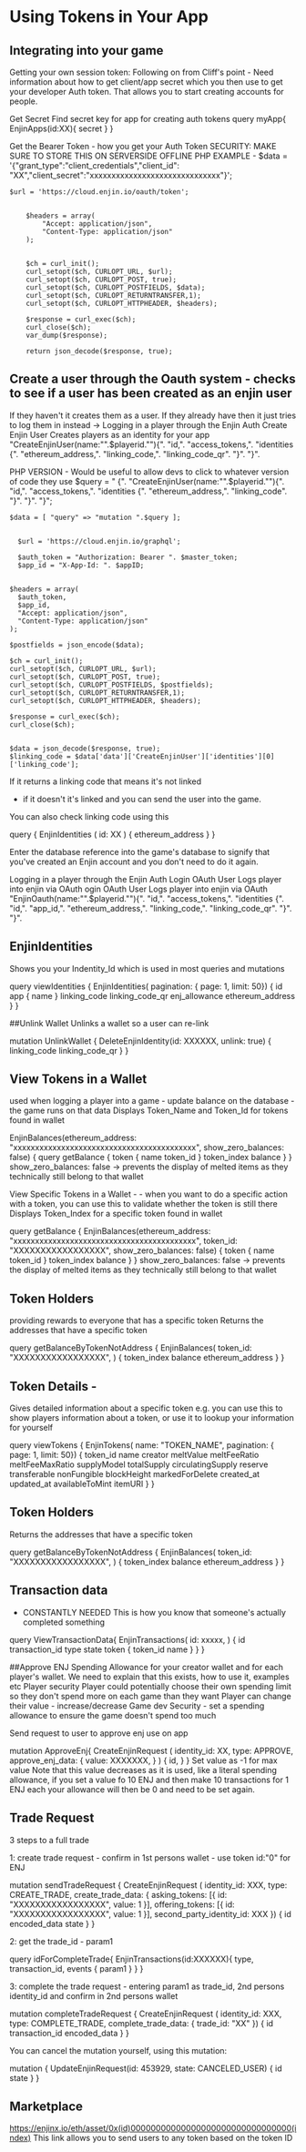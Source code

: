 # Using Tokens in Your App

## Integrating into your game
Getting your own session token: Following on from Cliff's point - Need information about how to get client/app secret which you then use to get your developer Auth token. That allows you to start creating accounts for people.

Get Secret
Find secret key for app for creating auth tokens
query myApp{
EnjinApps(id:XX){
secret
}
}

Get the Bearer Token - how you get your Auth Token
SECURITY: MAKE SURE TO STORE THIS ON SERVERSIDE OFFLINE
PHP EXAMPLE - 
$data = '{"grant_type":"client_credentials","client_id": "XX","client_secret":"xxxxxxxxxxxxxxxxxxxxxxxxxxxxxx"}';

    $url = 'https://cloud.enjin.io/oauth/token';
  

        $headers = array(
            "Accept: application/json",
            "Content-Type: application/json"
        );


        $ch = curl_init();
        curl_setopt($ch, CURLOPT_URL, $url);
        curl_setopt($ch, CURLOPT_POST, true);
        curl_setopt($ch, CURLOPT_POSTFIELDS, $data);
        curl_setopt($ch, CURLOPT_RETURNTRANSFER,1);
        curl_setopt($ch, CURLOPT_HTTPHEADER, $headers);

        $response = curl_exec($ch);
        curl_close($ch);
        var_dump($response);

        return json_decode($response, true);

## Create a user through the Oauth system - checks to see if a user has been created as an enjin user 
If they haven't it creates them as a user.
If they already have then it just tries to log them in instead -> Logging in a player through the Enjin Auth
Create Enjin User
Creates players as an identity for your app
"CreateEnjinUser(name:\"".$playerid."\"){".
"id,".
"access_tokens,".
"identities {".
"ethereum_address,".
"linking_code,".
"linking_code_qr".
"}".
"}".

PHP VERSION - Would be useful to allow devs to click to whatever version of code they use
$query = " {".
      "CreateEnjinUser(name:\"".$playerid."\"){".
      "id,".
      "access_tokens,".
      "identities {".
        "ethereum_address,".
        "linking_code".
        "}".
        "}".
      "}";
    
    $data = [ "query" => "mutation ".$query ];
    
    
      $url = 'https://cloud.enjin.io/graphql';

      $auth_token = "Authorization: Bearer ". $master_token; 
      $app_id = "X-App-Id: ". $appID;
      

    $headers = array(
      $auth_token,
      $app_id,
      "Accept: application/json",
      "Content-Type: application/json"
    );

    $postfields = json_encode($data);

    $ch = curl_init();
    curl_setopt($ch, CURLOPT_URL, $url);
    curl_setopt($ch, CURLOPT_POST, true);
    curl_setopt($ch, CURLOPT_POSTFIELDS, $postfields);
    curl_setopt($ch, CURLOPT_RETURNTRANSFER,1);
    curl_setopt($ch, CURLOPT_HTTPHEADER, $headers);

    $response = curl_exec($ch);
    curl_close($ch);
    
    
    $data = json_decode($response, true);
    $linking_code = $data['data']['CreateEnjinUser']['identities'][0]['linking_code'];

If it returns a linking code that means it's not linked 
- if it doesn't it's linked and you can send the user into the game.

You can also check linking code using this

query {
EnjinIdentities (
id: XX
) {
ethereum_address
}
}

Enter the database reference into the game's database to signify that you've created an Enjin account and you don't need to do it again.

Logging in a player through the Enjin Auth
Login OAuth User
Logs player into enjin via OAuth
ogin OAuth User
Logs player into enjin via OAuth
"EnjinOauth(name:\"".$playerid."\"){".
"id,".
"access_tokens,".
"identities {".
"id,".
"app_id,".
"ethereum_address,".
"linking_code,".
"linking_code_qr".
"}".
"}".

## EnjinIdentities
Shows you your Indentity_Id which is used in most queries and mutations


query viewIdentities {
EnjinIdentities(
pagination: {
page: 1,
limit: 50})
{
id
app {
name
}
linking_code
linking_code_qr
enj_allowance
ethereum_address
}
}

##Unlink Wallet
Unlinks a wallet so a user can re-link


mutation UnlinkWallet {
DeleteEnjinIdentity(id: XXXXXX, unlink: true)
{
linking_code
linking_code_qr
}
}



## View Tokens in a Wallet

used when logging a player into a game - update balance on the database - the game runs on that data
Displays Token_Name and Token_Id for tokens found in wallet


EnjinBalances(ethereum_address: "xxxxxxxxxxxxxxxxxxxxxxxxxxxxxxxxxxxxxxxxxx", show_zero_balances: false) {
query getBalance {
token {
name
token_id
}
token_index
balance
}
}
show_zero_balances: false -> prevents the display of melted items as they technically still belong to that wallet

View Specific Tokens in a Wallet - - when you want to do a specific action with a token, you can use this to validate whether the token is still there 
Displays Token_Index for a specific token found in wallet


query getBalance {
EnjinBalances(ethereum_address: "xxxxxxxxxxxxxxxxxxxxxxxxxxxxxxxxxxxxxxxxxx", token_id: "XXXXXXXXXXXXXXXXX", show_zero_balances: false) {
token {
name
token_id
}
token_index
balance
}
}
show_zero_balances: false -> prevents the display of melted items as they technically still belong to that wallet

## Token Holders 
providing rewards to everyone that has a specific token
Returns the addresses that have a specific token


query getBalanceByTokenNotAddress {
EnjinBalances(
token_id: "XXXXXXXXXXXXXXXXX",
) {
token_index
balance
ethereum_address
}
}

## Token Details - 
Gives detailed information about a specific token
e.g. you can use this to show players information about a token, or use it to lookup your information for yourself

query viewTokens {
EnjinTokens(
name: "TOKEN_NAME",
pagination: {
page: 1,
limit: 50})
{
token_id
name
creator
meltValue
meltFeeRatio
meltFeeMaxRatio
supplyModel
totalSupply
circulatingSupply
reserve
transferable
nonFungible
blockHeight
markedForDelete
created_at
updated_at
availableToMint
itemURI
}
}

## Token Holders
Returns the addresses that have a specific token


query getBalanceByTokenNotAddress {
EnjinBalances(
token_id: "XXXXXXXXXXXXXXXXX",
) {
token_index
balance
ethereum_address
}
}

## Transaction data
- CONSTANTLY NEEDED
This is how you know that someone's actually completed something


query ViewTransactionData{
EnjinTransactions(
id: xxxxx,
) {
id
transaction_id
type
state
token {
token_id
name
}
}
}

##Approve ENJ
Spending Allowance for your creator wallet and for each player's wallet. We need to explain that this exists, how to use it, examples etc
Player security Player could potentially choose their own spending limit so they don't spend more on each game than they want
Player can change their value - increase/decrease
Game dev Security - set a spending allowance to ensure the game doesn't spend too much

Send request to user to approve enj use on app


mutation ApproveEnj{
CreateEnjinRequest (
identity_id: XX,
type: APPROVE,
approve_enj_data: {
value: XXXXXXX,
}
) {
id,
}
}
Set value as -1 for max value
Note that this value decreases as it is used, like a literal spending allowance, if you set a value fo 10 ENJ and then make 10 transactions for 1 ENJ each your allowance will then be 0 and need to be set again.


## Trade Request
3 steps to a full trade

1: create trade request - confirm in 1st persons wallet - use token id:"0" for ENJ


mutation sendTradeRequest {
CreateEnjinRequest (
identity_id: XXX,
type: CREATE_TRADE,
create_trade_data:
{
asking_tokens: [{ id: "XXXXXXXXXXXXXXXXX", value: 1 }],
offering_tokens: [{ id: "XXXXXXXXXXXXXXXXX", value: 1 }],
second_party_identity_id: XXX
})
{
id
encoded_data
state
}
}

2: get the trade_id - param1

query idForCompleteTrade{
EnjinTransactions(id:XXXXXX){
type,
transaction_id,
events { param1 }
}
}

3: complete the trade request - entering param1 as trade_id, 2nd persons identity_id and confirm in 2nd persons wallet

mutation completeTradeRequest {
CreateEnjinRequest (
identity_id: XXX,
type: COMPLETE_TRADE,
complete_trade_data:
{
trade_id: "XX"
})
{
id
transaction_id
encoded_data
}
}

You can cancel the mutation yourself, using this mutation:

mutation {
  UpdateEnjinRequest(id: 453929, state: CANCELED_USER) {
    id
    state
  }
}

## Marketplace
https://enjinx.io/eth/asset/0x(id)00000000000000000000000000000000(index)
This link allows you to send users to any token based on the token ID
